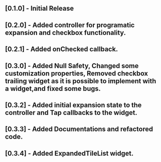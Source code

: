 ## [0.1.0] - Initial Release

## [0.2.0] - Added controller for programatic expansion and checkbox functionality.

## [0.2.1] - Added onChecked callback.

## [0.3.0] - Added Null Safety, Changed some customization properties, Removed checkbox trailing widget as it is possible to implement with a widget,and fixed some bugs.

## [0.3.2] - Added initial expansion state to the controller and Tap callbacks to the widget.

## [0.3.3] - Added Documentations and refactored code.

## [0.3.4] - Added ExpandedTileList widget.
